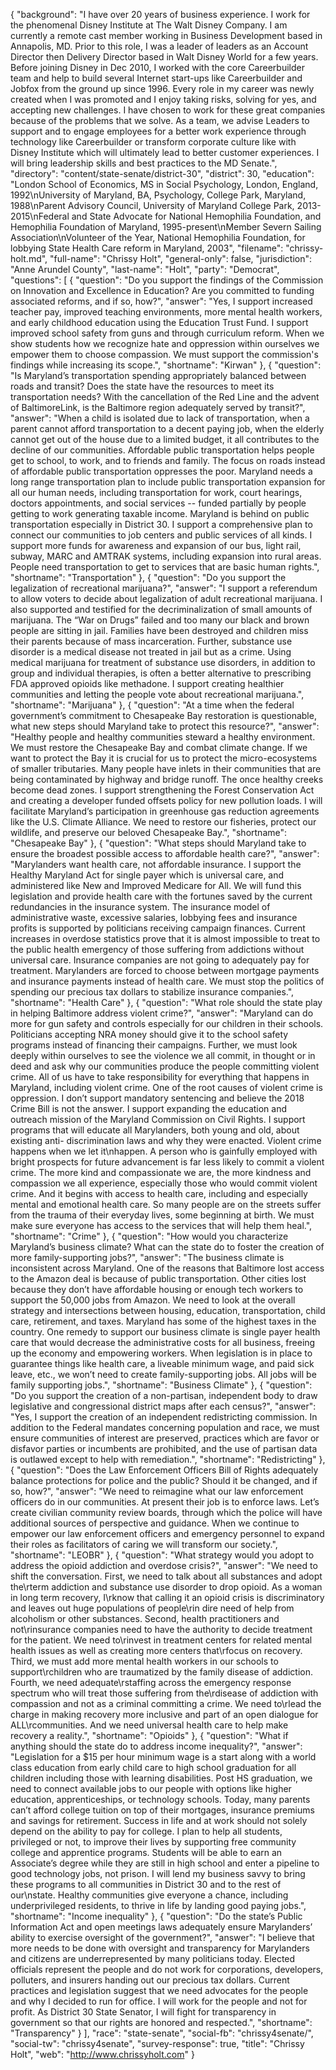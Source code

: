 {
  "background": "I have over 20 years of business experience. I work for the phenomenal Disney Institute at The Walt Disney Company. I am currently a remote cast member working in Business Development based in Annapolis, MD. Prior to this role, I was a leader of leaders as an Account Director then Delivery Director based in Walt Disney World for a few years. Before joining Disney in Dec 2010, I worked with the core Careerbuilder team and help to build several Internet start-ups like Careerbuilder and Jobfox from the ground up since 1996. Every role in my career was newly created when I was promoted and I enjoy taking risks, solving for yes, and accepting new challenges. I have chosen to work for these great companies because of the problems that we solve. As a team, we advise Leaders to support and to engage employees for a better work experience through technology like Careerbuilder or transform corporate culture like with Disney Institute which will ultimately lead to better customer experiences. I will bring leadership skills and best practices to the MD Senate.",
  "directory": "content/state-senate/district-30",
  "district": 30,
  "education": "London School of Economics, MS in Social Psychology, London, England, 1992\nUniversity of Maryland, BA, Psychology, College Park, Maryland, 1988\nParent Advisory Council, University of Maryland College Park, 2013-2015\nFederal and State Advocate for National Hemophilia Foundation, and Hemophilia Foundation of Maryland, 1995-present\nMember Severn Sailing Association\nVolunteer of the Year, National Hemophilia Foundation, for lobbying State Health Care reform in Maryland, 2003",
  "filename": "chrissy-holt.md",
  "full-name": "Chrissy Holt",
  "general-only": false,
  "jurisdiction": "Anne Arundel County",
  "last-name": "Holt",
  "party": "Democrat",
  "questions": [
    {
      "question": "Do you support the findings of the Commission on Innovation and Excellence in Education? Are you committed to funding associated reforms, and if so, how?",
      "answer": "Yes, I support increased teacher pay, improved teaching environments, more mental health workers, and early childhood education using the Education Trust Fund. I support improved school safety from guns and through curriculum reform. When we show students how we recognize hate and oppression within ourselves we empower them to choose compassion. We must support the commission's findings while increasing its scope.",
      "shortname": "Kirwan"
    },
    {
      "question": "Is Maryland’s transportation spending appropriately balanced between roads and transit? Does the state have the resources to meet its transportation needs? With the cancellation of the Red Line and the advent of BaltimoreLink, is the Baltimore region adequately served by transit?",
      "answer": "When a child is isolated due to lack of transportation, when a parent cannot afford transportation to a decent paying job, when the elderly cannot get out of the house due to a limited budget, it all contributes to the decline of our communities. Affordable public transportation helps people get to school, to work, and to friends and family. The focus on roads instead of affordable public transportation oppresses the poor. Maryland needs a long range transportation plan to include public transportation expansion for all our human needs, including transportation for work, court hearings, doctors appointments, and social services -- funded partially by people getting to work generating taxable income. Maryland is behind on public transportation especially in District 30. I support a comprehensive plan to connect our communities to job centers and public services of all kinds. I support more funds for awareness and expansion of our bus, light rail, subway, MARC and AMTRAK systems, including expansion into rural areas. People need transportation to get to services that are basic human rights.",
      "shortname": "Transportation"
    },
    {
      "question": "Do you support the legalization of recreational marijuana?",
      "answer": "I support a referendum to allow voters to decide about legalization of adult recreational marijuana. I also supported and testified for the decriminalization of small amounts of marijuana. The “War on Drugs” failed and too many our black and brown people are sitting in jail. Families have been destroyed and children miss their parents because of mass incarceration. Further, substance use disorder is a medical disease not treated in jail but as a crime. Using medical marijuana for treatment of substance use disorders, in addition to group and individual therapies, is often a better alternative to prescribing FDA approved opioids like methadone. I support creating healthier communities and letting the people vote about recreational marijuana.",
      "shortname": "Marijuana"
    },
    {
      "question": "At a time when the federal government’s commitment to Chesapeake Bay restoration is questionable, what new steps should Maryland take to protect this resource?",
      "answer": "Healthy people and healthy communities steward a healthy environment. We must restore the Chesapeake Bay and combat climate change. If we want to protect the Bay it is crucial for us to protect the micro-ecosystems of smaller tributaries. Many people have inlets in their communities that are being contaminated by highway and bridge runoff. The once healthy creeks become dead zones. I support strengthening the Forest Conservation Act and creating a developer funded offsets policy for new pollution loads. I will facilitate Maryland’s participation in greenhouse gas reduction agreements like the U.S. Climate Alliance. We need to restore our fisheries, protect our wildlife, and preserve our beloved Chesapeake Bay.",
      "shortname": "Chesapeake Bay"
    },
    {
      "question": "What steps should Maryland take to ensure the broadest possible access to affordable health care?",
      "answer": "Marylanders want health care, not affordable insurance. I support the Healthy Maryland Act for single payer which is universal care, and administered like New and Improved Medicare for All. We will fund this legislation and provide health care with the fortunes saved by the current redundancies in the insurance system. The insurance model of administrative waste, excessive salaries, lobbying fees and insurance profits is supported by politicians receiving campaign finances. Current increases in overdose statistics prove that it is almost impossible to treat to the public health emergency of those suffering from addictions without universal care. Insurance companies are not going to adequately pay for treatment. Marylanders are forced to choose between mortgage payments and insurance payments instead of health care. We must stop the politics of spending our precious tax dollars to stabilize insurance companies.",
      "shortname": "Health Care"
    },
    {
      "question": "What role should the state play in helping Baltimore address violent crime?",
      "answer": "Maryland can do more for gun safety and controls especially for our children in their schools. Politicians accepting NRA money should give it to the school safety programs instead of financing their campaigns. Further, we must look deeply within ourselves to see the violence we all commit, in thought or in deed and ask why our communities produce the people committing violent crime. All of us have to take responsibility for everything that happens in Maryland, including violent crime. One of the root causes of violent crime is oppression. I don’t support mandatory sentencing and believe the 2018 Crime Bill is not the answer. I support expanding the education and outreach mission of the Maryland Commission on Civil Rights. I support programs that will educate all Marylanders, both young and old, about existing anti- discrimination laws and why they were enacted. Violent crime happens when we let it\nhappen. A person who is gainfully employed with bright prospects for future advancement is far less likely to commit a violent crime. The more kind and compassionate we are, the more kindness and compassion we all experience, especially those who would commit violent crime. And it begins with access to health care, including and especially mental and emotional health care. So many people are on the streets suffer from the trauma of their everyday lives, some beginning at birth. We must make sure everyone has access to the services that will help them heal.",
      "shortname": "Crime"
    },
    {
      "question": "How would you characterize Maryland’s business climate? What can the state do to foster the creation of more family-supporting jobs?",
      "answer": "The business climate is inconsistent across Maryland. One of the reasons that Baltimore lost access to the Amazon deal is because of public transportation. Other cities lost because they don’t have affordable housing or enough tech workers to support the 50,000 jobs from Amazon. We need to look at the overall strategy and intersections between housing, education, transportation, child care, retirement, and taxes. Maryland has some of the highest taxes in the country. One remedy to support our business climate is single payer health care that would decrease the administrative costs for all business, freeing up the economy and empowering workers. When legislation is in place to guarantee things like health care, a liveable minimum wage, and paid sick leave, etc., we won’t need to create family-supporting jobs. All jobs will be family supporting jobs.",
      "shortname": "Business Climate"
    },
    {
      "question": "Do you support the creation of a non-partisan, independent body to draw legislative and congressional district maps after each census?",
      "answer": "Yes, I support the creation of an independent redistricting commission. In addition to the Federal mandates concerning population and race, we must ensure communities of interest are preserved, practices which are favor or disfavor parties or incumbents are prohibited, and the use of partisan data is outlawed except to help with remediation.",
      "shortname": "Redistricting"
    },
    {
      "question": "Does the Law Enforcement Officers Bill of Rights adequately balance protections for police and the public? Should it be changed, and if so, how?",
      "answer": "We need to reimagine what our law enforcement officers do in our communities. At present their job is to enforce laws. Let’s create civilian community review boards, through which the police will have additional sources of perspective and guidance. When we continue to empower our law enforcement officers and emergency personnel to expand their roles as facilitators of caring we will transform our society.",
      "shortname": "LEOBR"
    },
    {
      "question": "What strategy would you adopt to address the opioid addiction and overdose crisis?",
      "answer": "We need to shift the conversation. First, we need to talk about all substances and adopt the\rterm addiction and substance use disorder to drop opioid. As a woman in long term recovery, I\rknow that calling it an opioid crisis is discriminatory and leaves out huge populations of people\rin dire need of help from alcoholism or other substances. Second, health practitioners and not\rinsurance companies need to have the authority to decide treatment for the patient. We need to\rinvest in treatment centers for related mental health issues as well as creating more centers that\rfocus on recovery. Third, we must add more mental health workers in our schools to support\rchildren who are traumatized by the family disease of addiction. Fourth, we need adequate\rstaffing across the emergency response spectrum who will treat those suffering from the\rdisease of addiction with compassion and not as a criminal committing a crime. We need to\rlead the charge in making recovery more inclusive and part of an open dialogue for ALL\rcommunities. And we need universal health care to help make recovery a reality.",
      "shortname": "Opioids"
    },
    {
      "question": "What if anything should the state do to address income inequality?",
      "answer": "Legislation for a $15 per hour minimum wage is a start along with a world class education from early child care to high school graduation for all children including those with learning disabilities. Post HS graduation, we need to connect available jobs to our people with options like higher education, apprenticeships, or technology schools. Today, many parents can’t afford college tuition on top of their mortgages, insurance premiums and savings for retirement. Success in life and at work should not solely depend on the ability to pay for college. I plan to help all students, privileged or not, to improve their lives by supporting free community college and apprentice programs. Students will be able to earn an Associate’s degree while they are still in high school and enter a pipeline to good technology jobs, not prison. I will lend my business savvy to bring these programs to all communities in District 30 and to the rest of our\nstate. Healthy communities give everyone a chance, including underprivileged residents, to thrive in life by landing good paying jobs.",
      "shortname": "Income inequality"
    },
    {
      "question": "Do the state’s Public Information Act and open meetings laws adequately ensure Marylanders’ ability to exercise oversight of the government?",
      "answer": "I believe that more needs to be done with oversight and transparency for Marylanders and citizens are underrepresented by many politicians today. Elected officials represent the people and do not work for corporations, developers, polluters, and insurers handing out our precious tax dollars. Current practices and legislation suggest that we need advocates for the people and why I decided to run for office. I will work for the people and not for profit. As District 30 State Senator, I will fight for transparency in government so that our rights are honored and respected.",
      "shortname": "Transparency"
    }
  ],
  "race": "state-senate",
  "social-fb": "chrissy4senate/",
  "social-tw": "chrissy4senate",
  "survey-response": true,
  "title": "Chrissy Holt",
  "web": "http://www.chrissyholt.com"
}
